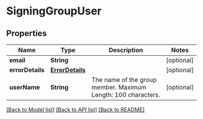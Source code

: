 # SigningGroupUser

## Properties
Name | Type | Description | Notes
------------ | ------------- | ------------- | -------------
**email** | **String** |  | [optional] 
**errorDetails** | [**ErrorDetails**](ErrorDetails.md) |  | [optional] 
**userName** | **String** | The name of the group member.   Maximum Length: 100 characters.  | [optional] 

[[Back to Model list]](../README.md#documentation-for-models) [[Back to API list]](../README.md#documentation-for-api-endpoints) [[Back to README]](../README.md)


